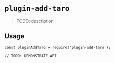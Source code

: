 # `plugin-add-taro`

> TODO: description

## Usage

```
const pluginAddTaro = require('plugin-add-taro');

// TODO: DEMONSTRATE API
```
